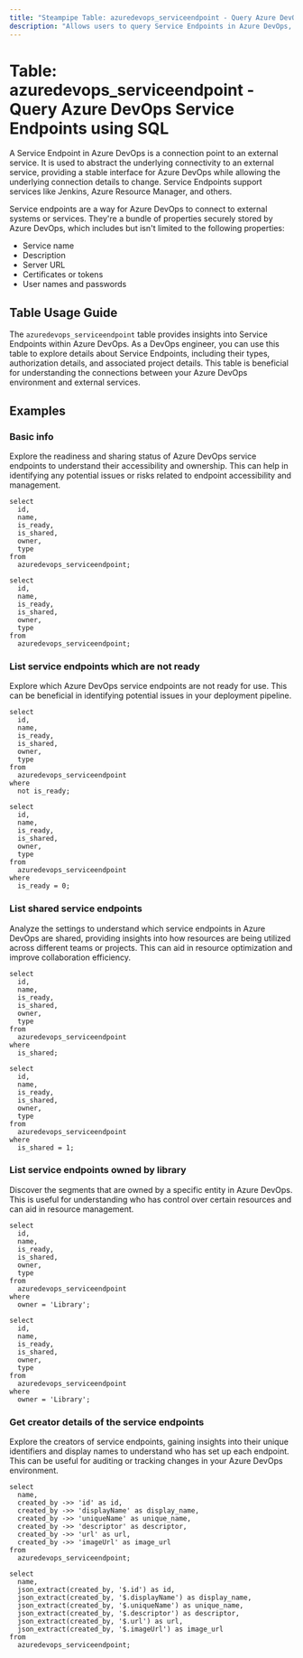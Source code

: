 ```yaml
---
title: "Steampipe Table: azuredevops_serviceendpoint - Query Azure DevOps Service Endpoints using SQL"
description: "Allows users to query Service Endpoints in Azure DevOps, gaining visibility on the connections between Azure DevOps and external services."
---
```


# Table: azuredevops_serviceendpoint - Query Azure DevOps Service Endpoints using SQL

A Service Endpoint in Azure DevOps is a connection point to an external service. It is used to abstract the underlying connectivity to an external service, providing a stable interface for Azure DevOps while allowing the underlying connection details to change. Service Endpoints support services like Jenkins, Azure Resource Manager, and others.

Service endpoints are a way for Azure DevOps to connect to external systems or services. They're a bundle of properties securely stored by Azure DevOps, which includes but isn't limited to the following properties:

- Service name
- Description
- Server URL
- Certificates or tokens
- User names and passwords

## Table Usage Guide

The `azuredevops_serviceendpoint` table provides insights into Service Endpoints within Azure DevOps. As a DevOps engineer, you can use this table to explore details about Service Endpoints, including their types, authorization details, and associated project details. This table is beneficial for understanding the connections between your Azure DevOps environment and external services.

## Examples

### Basic info
Explore the readiness and sharing status of Azure DevOps service endpoints to understand their accessibility and ownership. This can help in identifying any potential issues or risks related to endpoint accessibility and management.

```sql+postgres
select
  id,
  name,
  is_ready,
  is_shared,
  owner,
  type
from
  azuredevops_serviceendpoint;
```

```sql+sqlite
select
  id,
  name,
  is_ready,
  is_shared,
  owner,
  type
from
  azuredevops_serviceendpoint;
```

### List service endpoints which are not ready
Explore which Azure DevOps service endpoints are not ready for use. This can be beneficial in identifying potential issues in your deployment pipeline.

```sql+postgres
select
  id,
  name,
  is_ready,
  is_shared,
  owner,
  type
from
  azuredevops_serviceendpoint
where
  not is_ready;
```

```sql+sqlite
select
  id,
  name,
  is_ready,
  is_shared,
  owner,
  type
from
  azuredevops_serviceendpoint
where
  is_ready = 0;
```

### List shared service endpoints
Analyze the settings to understand which service endpoints in Azure DevOps are shared, providing insights into how resources are being utilized across different teams or projects. This can aid in resource optimization and improve collaboration efficiency.

```sql+postgres
select
  id,
  name,
  is_ready,
  is_shared,
  owner,
  type
from
  azuredevops_serviceendpoint
where
  is_shared;
```

```sql+sqlite
select
  id,
  name,
  is_ready,
  is_shared,
  owner,
  type
from
  azuredevops_serviceendpoint
where
  is_shared = 1;
```

### List service endpoints owned by library
Discover the segments that are owned by a specific entity in Azure DevOps. This is useful for understanding who has control over certain resources and can aid in resource management.

```sql+postgres
select
  id,
  name,
  is_ready,
  is_shared,
  owner,
  type
from
  azuredevops_serviceendpoint
where
  owner = 'Library';
```

```sql+sqlite
select
  id,
  name,
  is_ready,
  is_shared,
  owner,
  type
from
  azuredevops_serviceendpoint
where
  owner = 'Library';
```

### Get creator details of the service endpoints
Explore the creators of service endpoints, gaining insights into their unique identifiers and display names to understand who has set up each endpoint. This can be useful for auditing or tracking changes in your Azure DevOps environment.

```sql+postgres
select
  name,
  created_by ->> 'id' as id,
  created_by ->> 'displayName' as display_name,
  created_by ->> 'uniqueName' as unique_name,
  created_by ->> 'descriptor' as descriptor,
  created_by ->> 'url' as url,
  created_by ->> 'imageUrl' as image_url
from
  azuredevops_serviceendpoint;
```

```sql+sqlite
select
  name,
  json_extract(created_by, '$.id') as id,
  json_extract(created_by, '$.displayName') as display_name,
  json_extract(created_by, '$.uniqueName') as unique_name,
  json_extract(created_by, '$.descriptor') as descriptor,
  json_extract(created_by, '$.url') as url,
  json_extract(created_by, '$.imageUrl') as image_url
from
  azuredevops_serviceendpoint;
```
